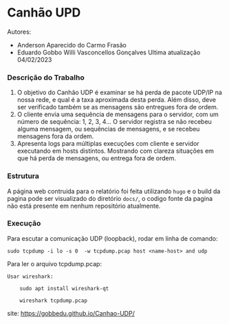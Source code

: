 # Canhão UPD

Autores: 
- Anderson Aparecido do Carmo Frasão
- Eduardo Gobbo Willi Vasconcellos Gonçalves
Ultima atualização 04/02/2023

### Descrição do Trabalho

1. O objetivo do Canhão UDP é examinar se há perda de pacote UDP/IP na nossa rede, e qual é a taxa aproximada desta perda. Além disso, deve ser verificado também se as mensagens são entregues fora de ordem.
2. O cliente envia uma sequência de mensagens para o servidor, com um número de sequência: 1, 2, 3, 4... O servidor registra se não recebeu alguma mensagem, ou sequências de mensagens, e se recebeu mensagens fora da ordem.
3. Apresenta logs para múltiplas execuções com cliente e servidor executando em hosts distintos. Mostrando com clareza situações em que há perda de mensagens, ou entrega fora de ordem.

### Estrutura

A página web contruida para o relatório foi feita utilizando `hugo` e o build da pagina pode ser visualizado do diretório `docs/`, o codigo fonte da pagina não está presente em nenhum repositório atualmente.

### Execução

Para escutar a comunicação UDP (loopback), rodar em linha de comando:

    sudo tcpdump -i lo -s 0  -w tcpdump.pcap host <name-host> and udp

Para ler o arquivo tcpdump.pcap:

    Usar wireshark:

        sudo apt install wireshark-qt

        wireshark tcpdump.pcap

site: https://gobbedu.github.io/Canhao-UDP/
